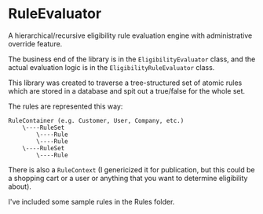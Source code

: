 # RuleEvaluator
A hierarchical/recursive eligibility rule evaluation engine with administrative override feature.

The business end of the library is in the `EligibilityEvaluator` class, and the actual evaluation logic is in the `EligibilityRuleEvaluator` class.

This library was created to traverse a tree-structured set of atomic rules which are stored in a database and spit out a true/false for the whole set.

The rules are represented this way:
```
RuleContainer (e.g. Customer, User, Company, etc.)
    \----RuleSet
        \----Rule
        \----Rule
    \----RuleSet
        \----Rule    
```

There is also a `RuleContext` (I genericized it for publication, but this could be a shopping cart or a user or anything that you want to determine eligibility about).

I've included some sample rules in the Rules folder.
